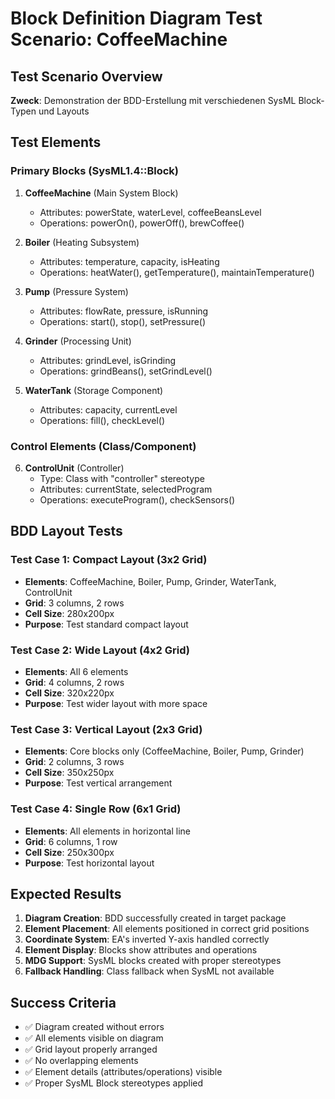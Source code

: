 # Block Definition Diagram Test Scenario: CoffeeMachine

## Test Scenario Overview
**Zweck**: Demonstration der BDD-Erstellung mit verschiedenen SysML Block-Typen und Layouts

## Test Elements

### Primary Blocks (SysML1.4::Block)
1. **CoffeeMachine** (Main System Block)
   - Attributes: powerState, waterLevel, coffeeBeansLevel
   - Operations: powerOn(), powerOff(), brewCoffee()

2. **Boiler** (Heating Subsystem)
   - Attributes: temperature, capacity, isHeating
   - Operations: heatWater(), getTemperature(), maintainTemperature()

3. **Pump** (Pressure System)
   - Attributes: flowRate, pressure, isRunning
   - Operations: start(), stop(), setPressure()

4. **Grinder** (Processing Unit)
   - Attributes: grindLevel, isGrinding
   - Operations: grindBeans(), setGrindLevel()

5. **WaterTank** (Storage Component)
   - Attributes: capacity, currentLevel
   - Operations: fill(), checkLevel()

### Control Elements (Class/Component)
6. **ControlUnit** (Controller)
   - Type: Class with "controller" stereotype
   - Attributes: currentState, selectedProgram
   - Operations: executeProgram(), checkSensors()

## BDD Layout Tests

### Test Case 1: Compact Layout (3x2 Grid)
- **Elements**: CoffeeMachine, Boiler, Pump, Grinder, WaterTank, ControlUnit
- **Grid**: 3 columns, 2 rows
- **Cell Size**: 280x200px
- **Purpose**: Test standard compact layout

### Test Case 2: Wide Layout (4x2 Grid) 
- **Elements**: All 6 elements
- **Grid**: 4 columns, 2 rows  
- **Cell Size**: 320x220px
- **Purpose**: Test wider layout with more space

### Test Case 3: Vertical Layout (2x3 Grid)
- **Elements**: Core blocks only (CoffeeMachine, Boiler, Pump, Grinder)
- **Grid**: 2 columns, 3 rows
- **Cell Size**: 350x250px
- **Purpose**: Test vertical arrangement

### Test Case 4: Single Row (6x1 Grid)
- **Elements**: All elements in horizontal line
- **Grid**: 6 columns, 1 row
- **Cell Size**: 250x300px
- **Purpose**: Test horizontal layout

## Expected Results

1. **Diagram Creation**: BDD successfully created in target package
2. **Element Placement**: All elements positioned in correct grid positions
3. **Coordinate System**: EA's inverted Y-axis handled correctly
4. **Element Display**: Blocks show attributes and operations
5. **MDG Support**: SysML blocks created with proper stereotypes
6. **Fallback Handling**: Class fallback when SysML not available

## Success Criteria

- ✅ Diagram created without errors
- ✅ All elements visible on diagram
- ✅ Grid layout properly arranged
- ✅ No overlapping elements
- ✅ Element details (attributes/operations) visible
- ✅ Proper SysML Block stereotypes applied